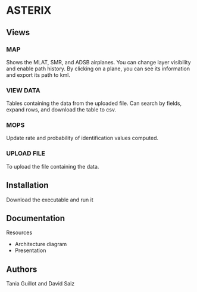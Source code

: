 # ASTERIX

## Views 

### MAP

Shows the MLAT, SMR, and ADSB airplanes. You can change layer visibility and enable path history. 
By clicking on a plane, you can see its information and export its path to kml.

### VIEW DATA

Tables containing the data from the uploaded file.
Can search by fields, expand rows, and download the table to csv.

### MOPS

Update rate and probability of identification values computed.

### UPLOAD FILE

To upload the file containing the data.


## Installation

Download the executable and run it

## Documentation

Resources
- Architecture diagram
- Presentation

## Authors

Tania Guillot and David Saiz
